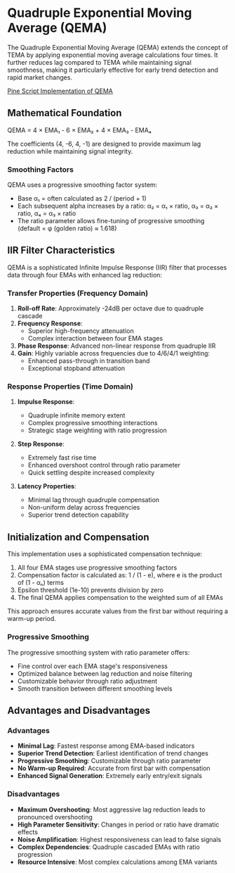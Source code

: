 # Quadruple Exponential Moving Average (QEMA)

The Quadruple Exponential Moving Average (QEMA) extends the concept of TEMA by applying exponential moving average calculations four times. It further reduces lag compared to TEMA while maintaining signal smoothness, making it particularly effective for early trend detection and rapid market changes.

[Pine Script Implementation of QEMA](https://github.com/mihakralj/pinescript/blob/main/indicators/trends/qema.pine)

## Mathematical Foundation

QEMA = 4 × EMA₁ - 6 × EMA₂ + 4 × EMA₃ - EMA₄

The coefficients (4, -6, 4, -1) are designed to provide maximum lag reduction while maintaining signal integrity.

### Smoothing Factors

QEMA uses a progressive smoothing factor system:
- Base α₁ = often calculated as 2 / (period + 1)
- Each subsequent alpha increases by a ratio: α₂ = α₁ × ratio, α₃ = α₂ × ratio, α₄ = α₃ × ratio
- The ratio parameter allows fine-tuning of progressive smoothing (default = φ (golden ratio) ≈ 1.618)

## IIR Filter Characteristics

QEMA is a sophisticated Infinite Impulse Response (IIR) filter that processes data through four EMAs with enhanced lag reduction:

### Transfer Properties (Frequency Domain)

1. **Roll-off Rate**: Approximately -24dB per octave due to quadruple cascade
2. **Frequency Response**:
   - Superior high-frequency attenuation
   - Complex interaction between four EMA stages
3. **Phase Response**: Advanced non-linear response from quadruple IIR
4. **Gain**: Highly variable across frequencies due to 4/6/4/1 weighting:
   - Enhanced pass-through in transition band
   - Exceptional stopband attenuation

### Response Properties (Time Domain)

1. **Impulse Response**:
   - Quadruple infinite memory extent
   - Complex progressive smoothing interactions
   - Strategic stage weighting with ratio progression

2. **Step Response**:
   - Extremely fast rise time
   - Enhanced overshoot control through ratio parameter
   - Quick settling despite increased complexity

3. **Latency Properties**:
   - Minimal lag through quadruple compensation
   - Non-uniform delay across frequencies
   - Superior trend detection capability

## Initialization and Compensation

This implementation uses a sophisticated compensation technique:

1. All four EMA stages use progressive smoothing factors
2. Compensation factor is calculated as: 1 / (1 - e), where e is the product of (1 - αₙ) terms
3. Epsilon threshold (1e-10) prevents division by zero
4. The final QEMA applies compensation to the weighted sum of all EMAs

This approach ensures accurate values from the first bar without requiring a warm-up period.

### Progressive Smoothing

The progressive smoothing system with ratio parameter offers:
- Fine control over each EMA stage's responsiveness
- Optimized balance between lag reduction and noise filtering
- Customizable behavior through ratio adjustment
- Smooth transition between different smoothing levels

## Advantages and Disadvantages

### Advantages

- **Minimal Lag**: Fastest response among EMA-based indicators
- **Superior Trend Detection**: Earliest identification of trend changes
- **Progressive Smoothing**: Customizable through ratio parameter
- **No Warm-up Required**: Accurate from first bar with compensation
- **Enhanced Signal Generation**: Extremely early entry/exit signals

### Disadvantages

- **Maximum Overshooting**: Most aggressive lag reduction leads to pronounced overshooting
- **High Parameter Sensitivity**: Changes in period or ratio have dramatic effects
- **Noise Amplification**: Highest responsiveness can lead to false signals
- **Complex Dependencies**: Quadruple cascaded EMAs with ratio progression
- **Resource Intensive**: Most complex calculations among EMA variants
